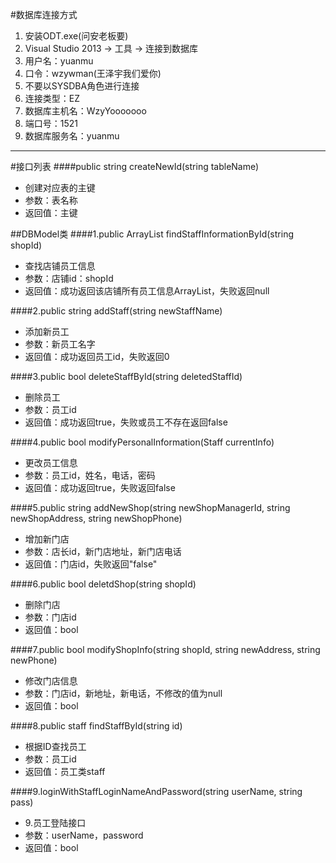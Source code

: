 #数据库连接方式
1. 安装ODT.exe(问安老板要)
2. Visual Studio 2013 -> 工具 -> 连接到数据库
3. 用户名：yuanmu
4. 口令：wzywman(王泽宇我们爱你)
5. 不要以SYSDBA角色进行连接
5. 连接类型：EZ
6. 数据库主机名：WzyYooooooo
7. 端口号：1521
8. 数据库服务名：yuanmu

------
#接口列表
####public string createNewId(string tableName)
* 创建对应表的主键
* 参数：表名称
* 返回值：主键

##DBModel类
####1.public ArrayList findStaffInformationById(string shopId)
* 查找店铺员工信息
* 参数：店铺id：shopId
* 返回值：成功返回该店铺所有员工信息ArrayList，失败返回null
 
####2.public string addStaff(string newStaffName)
* 添加新员工
* 参数：新员工名字
* 返回值：成功返回员工id，失败返回0

####3.public bool deleteStaffById(string deletedStaffId)
* 删除员工
* 参数：员工id
* 返回值：成功返回true，失败或员工不存在返回false
  
####4.public bool modifyPersonalInformation(Staff currentInfo)
* 更改员工信息
* 参数：员工id，姓名，电话，密码
* 返回值：成功返回true，失败返回false


####5.public string addNewShop(string newShopManagerId, string newShopAddress, string newShopPhone)
* 增加新门店
* 参数：店长id，新门店地址，新门店电话
* 返回值：门店id，失败返回"false"

####6.public bool deletdShop(string shopId)
* 删除门店
* 参数：门店id
* 返回值：bool

####7.public bool modifyShopInfo(string shopId, string newAddress, string newPhone)
* 修改门店信息
* 参数：门店id，新地址，新电话，不修改的值为null
* 返回值：bool

####8.public staff findStaffById(string id)
* 根据ID查找员工* 参数：员工id* 返回值：员工类staff
####9.loginWithStaffLoginNameAndPassword(string userName, string pass)* 9.员工登陆接口* 参数：userName，password* 返回值：bool

